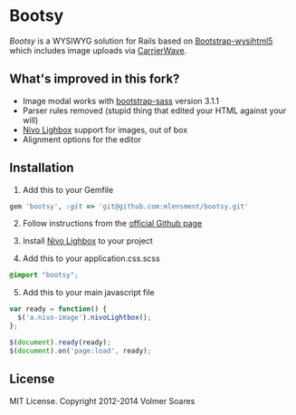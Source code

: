 # Bootsy

*Bootsy* is a WYSIWYG solution for Rails based on [Bootstrap-wysihtml5](https://github.com/jhollingworth/bootstrap-wysihtml5) which includes image uploads via [CarrierWave](https://github.com/carrierwaveuploader/carrierwave).

## What's improved in this fork?
* Image modal works with [bootstrap-sass](https://github.com/twbs/bootstrap-sass) version 3.1.1
* Parser rules removed (stupid thing that edited your HTML against your will)
* [Nivo Lighbox](http://dev7studios.com/plugins/nivo-lightbox/) support for images, out of box
* Alignment options for the editor


## Installation
1. Add this to your Gemfile
```ruby
gem 'bootsy', :git => 'git@github.com:mlensment/bootsy.git'
```

2. Follow instructions from the [official Github page](https://github.com/volmer/bootsy/)

3. Install [Nivo Lighbox](http://dev7studios.com/plugins/nivo-lightbox/) to your project

4. Add this to your application.css.scss
```css
@import "bootsy";
```

5. Add this to your main javascript file
```javascript
var ready = function() {
  $('a.nivo-image').nivoLightbox();
};

$(document).ready(ready);
$(document).on('page:load', ready);
```

## License

MIT License. Copyright 2012-2014 Volmer Soares
